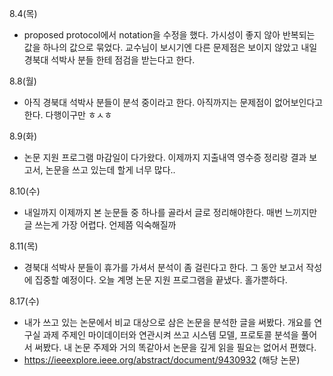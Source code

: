8.4(목)
- proposed protocol에서 notation을 수정을 했다. 가시성이 좋지 않아 반복되는 값을 하나의 값으로 묶었다. 교수님이 보시기엔 다른 문제점은 보이지 않았고 내일 경북대 석박사 분들 한테 점검을 받는다고 한다.

8.8(월)
- 아직 경북대 석박사 분들이 분석 중이라고 한다. 아직까지는 문제점이 없어보인다고 한다. 다행이구만 ㅎㅅㅎ
  
8.9(화)
- 논문 지원 프로그램 마감일이 다가왔다. 이제까지 지출내역 영수증 정리랑 결과 보고서, 논문을 쓰고 있는데 할게 너무 많다.. 

8.10(수)
- 내일까지 이제까지 본 눈문들 중 하나를 골라서 글로 정리해야한다. 매번 느끼지만 글 쓰는게 가장 어렵다. 언제쯤 익숙해질까
  
8.11(목)
- 경북대 석박사 분들이 휴가를 가셔서 분석이 좀 걸린다고 한다. 그 동안 보고서 작성에 집중할 예정이다. 오늘 계명 논문 지원 프로그램을 끝냈다. 홀가뿐하다.

8.17(수)
- 내가 쓰고 있는 논문에서 비교 대상으로 삼은 논문을 분석한 글을 써봤다. 개요를 연구실 과제 주제인 마이데이터와 연관시켜 쓰고 시스템 모델, 프로토콜 분석을 풀어서 써봤다. 내 논문 주제와 거의 똑같아서 논문을 깊게 읽을 필요는 없어서 편했다. 
- https://ieeexplore.ieee.org/abstract/document/9430932 (해당 논문)